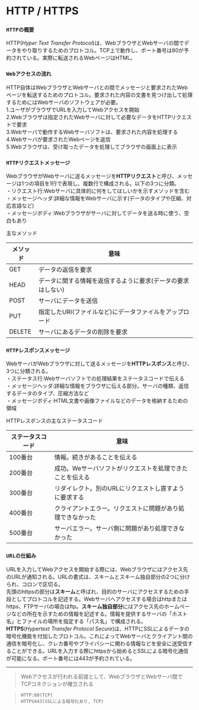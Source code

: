 # HTTP / HTTPS

### `HTTPの概要`
HTTP(*Hyper Text Transfer Protocol*)は、WebブラウザとWebサーバの間でデータをやり取りするためのプロトコル。TCP上で動作し、ポート番号は80が予約されている。実際に転送されるWebページはHTML。

### `Webアクセスの流れ`
HTTP自体はWebブラウザとWebサーバとの間でメッセージと要求されたWebページを転送するためのプロトコル。要求された内容の文書を見つけ出して処理するためにはWebサーバのソフトウェアが必要。  
1.ユーザがブラウザでURLを入力してWebアクセスを開始  
2.Webブラウザは指定されたWebサーバに対して必要なデータをHTTPリクエストで要求  
3.Webサーバで動作するWebサーバソフトは、要求された内容を処理する  
4.Webサーバが要求されたWebページを返信  
5.Webブラウザは、受け取ったデータを処理してブラウザの画面上に表示

### `HTTPリクエストメッセージ`
WebブラウザがWebサーバに送るメッセージを**HTTPリクエスト**と呼び、メッセージは1つの項目を1行で表現し、複数行で構成される。以下の3つに分類。  
・リクエスト行:Webサーバに具体的に何をしてほしいかを示すメソッドを含む  
・メッセージヘッダ:詳細な情報をWebサーバに示す(データのタイプや圧縮、対応言語など)  
・メッセージボディ:Webブラウザがサーバに対してデータを送る時に使う、空白もあり

主なメソッド

|メソッド|意味                                               |
|-------|--------------------------------------------------|
|GET    |データの返信を要求                                   |
|HEAD   |データに関する情報を返信するように要求(データの要求はしない)|
|POST   |サーバにデータを送信                                  |
|PUT    |指定したURI(ファイルなど)にデータファイルをアップロード    |
|DELETE |サーバにあるデータの削除を要求                          |

### `HTTPレスポンスメッセージ`
WebサーバがWebブラウザに対して送るメッセージを**HTTPレスポンス**と呼び、3つに分類される。  
・ステータス行:Webサーバソフトでの処理結果をステータスコードで伝える  
・メッセージヘッダ:詳細な情報をブラウザに伝える部分。サーバの種類、返信するデータのタイプ、圧縮方法など  
・メッセージボディ:HTML文書や画像ファイルなどのデータを格納するための領域

HTTPレスポンスの主なステータスコード

|ステータスコード|意味                                            |
|-------------|------------------------------------------------|
|100番台       |情報。続きがあることを伝える                         |
|200番台       |成功。Weサーバソフトがリクエストを処理できたことを伝える |
|300番台       |リダイレクト。別のURLにリクエストし直すように要求する    |
|400番台       |クライアントエラー。リクエストに問題があり処理できなかった|
|500番台       |サーバエラー。サーバ側に問題があり処理できなかった       |

### `URLの仕組み`
URLを入力してWebアクセスを開始する際には、Webブラウザにはアクセス先のURLが通知される。URLの書式は、スキームとスキーム独自部分の2つに分けられ、コロンで区切る。  
先頭のhttpsの部分は**スキーム**と呼ばれ、目的のサーバにアクセスするための手段としてプロトコルを記述する。Webサーバへアクセスする場合はhttpまたはhttps、FTPサーバの場合はftp。**スキーム独自部分**にはアクセス先のホームページなどの所在を示すための情報を記述する。情報を提供するサーバの「ホスト名」とファイルの場所を指定する「パス名」で構成される。  
**HTTPS**(*Hypertext Transfer Protocol Secure*)は、HTTPにSSLによるデータの暗号化機能を付加したプロトコル。これによってWebサーバとクライアント間の通信を暗号化し、クレカ番号やプライバシーに関わる情報などを安全に送受信することができる。URLを入力する際にhttpsから始めるとSSLによる暗号化通信が可能になる。ポート番号には443が予約されている。

---
> Webアクセスが行われる前提として、WebブラウザとWebサーバ間でTCPコネクションが確立される

> `HTTP:80(TCP)`  
> `HTTPS443(SSLによる暗号化あり, TCP)`  
